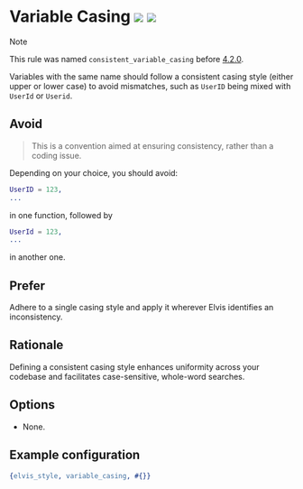 # Variable Casing [![](https://img.shields.io/badge/since-3.0.0-blue)](https://github.com/inaka/elvis_core/releases/tag/3.0.0) ![](https://img.shields.io/badge/BEAM-yes-orange)

> [!NOTE]
> This rule was named `consistent_variable_casing` before [4.2.0](https://github.com/inaka/elvis_core/releases/tag/4.2.0).

Variables with the same name should follow a consistent casing style (either upper or lower case)
to avoid mismatches, such as `UserID` being mixed with `UserId` or `Userid`.

## Avoid

> This is a convention aimed at ensuring consistency, rather than a coding issue.

Depending on your choice, you should avoid:

```erlang
UserID = 123,
...
```

in one function, followed by

```erlang
UserId = 123,
...
```

in another one.

## Prefer

Adhere to a single casing style and apply it wherever Elvis identifies an inconsistency.

## Rationale

Defining a consistent casing style enhances uniformity across your codebase and facilitates
case-sensitive, whole-word searches.

## Options

- None.

## Example configuration

```erlang
{elvis_style, variable_casing, #{}}
```
